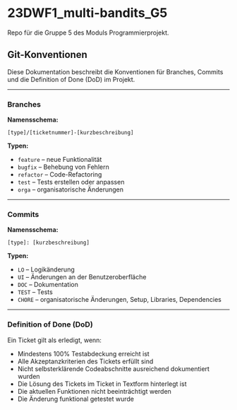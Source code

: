 # 23DWF1_multi-bandits_G5
Repo für die Gruppe 5 des Moduls Programmierprojekt.

## Git-Konventionen

Diese Dokumentation beschreibt die Konventionen für Branches, Commits und die Definition of Done (DoD) im Projekt.

---

### Branches

**Namensschema:**

`[type]/[ticketnummer]-[kurzbeschreibung]`


**Typen:**
- `feature` – neue Funktionalität
- `bugfix` – Behebung von Fehlern
- `refactor` – Code-Refactoring
- `test` – Tests erstellen oder anpassen
- `orga` – organisatorische Änderungen


---

### Commits

**Namensschema:**

`[type]: [kurzbeschreibung]`

**Typen:**
- `LO` – Logikänderung
- `UI` – Änderungen an der Benutzeroberfläche
- `DOC` – Dokumentation
- `TEST` – Tests
- `CHORE` – organisatorische Änderungen, Setup, Libraries, Dependencies

---

### Definition of Done (DoD)

Ein Ticket gilt als erledigt, wenn:
- Mindestens 100% Testabdeckung erreicht ist
- Alle Akzeptanzkriterien des Tickets erfüllt sind
- Nicht selbsterklärende Codeabschnitte ausreichend dokumentiert wurden
- Die Lösung des Tickets im Ticket in Textform hinterlegt ist
- Die aktuellen Funktionen nicht beeinträchtigt werden
- Die Änderung funktional getestet wurde